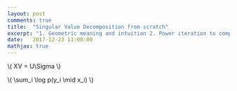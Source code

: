 ```yaml
---
layout: post
comments: true
title:  "Singular Value Decomposition from scratch"
excerpt: "1. Geometric meaning and intuition 2. Power iteration to compute "
date:   2017-12-23 11:00:00
mathjax: true
---
```




\\( XV = U\Sigma \\)

\\( \sum\_i \log p(y\_i \mid x\_i) \\)